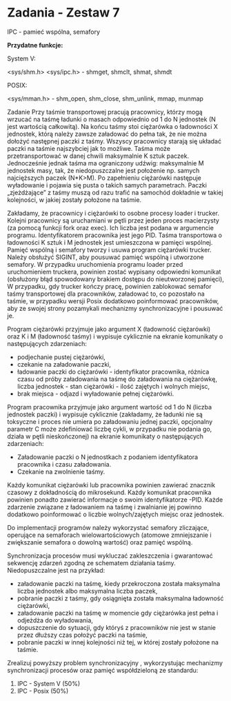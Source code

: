# Zadania - Zestaw 7

IPC - pamieć wspólna, semafory

**Przydatne funkcje:**

System V:

<sys/shm.h> <sys/ipc.h> - shmget, shmclt, shmat, shmdt

POSIX:

<sys/mman.h> - shm_open, shm_close, shm_unlink, mmap, munmap

Zadanie
Przy taśmie transportowej pracują pracownicy, którzy mogą wrzucać na taśmę
ładunki o masach odpowiednio od 1 do N jednostek (N jest wartością całkowitą). Na
końcu taśmy stoi ciężarówka o ładowności X jednostek, którą należy zawsze
załadować do pełna tak, że nie można dołożyć następnej paczki z taśmy. Wszyscy
pracownicy starają się układać paczki na taśmie najszybciej jak to możliwe. Taśma
może przetransportować w danej chwili maksymalnie K sztuk paczek. Jednocześnie
jednak taśma ma ograniczony udźwig: maksymalnie M jednostek masy, tak, że
niedopuszczalne jest położenie np. samych najcięższych paczek (N*K>M). Po
zapełnieniu ciężarówki następuje wyładowanie i pojawia się pusta o takich samych
parametrach. Paczki „zjeżdżające” z taśmy muszą od razu trafić na samochód
dokładnie w takiej kolejności, w jakiej zostały położone na taśmie.

Zakładamy, że pracownicy i ciężarówki to osobne procesy loader i trucker. Kolejni
pracownicy są uruchamiani w pętli przez jeden proces macierzysty (za pomocą
funkcji fork oraz exec). Ich liczba jest podana w argumencie programu.
Identyfikatorem pracownika jest jego PID. Taśma transportowa o ładowności K sztuk i
M jednostek jest umieszczona w pamięci wspólnej. Pamięć wspólną i semafory
tworzy i usuwa program ciężarówki trucker. Należy obsłużyć SIGINT, aby pousuwać
pamięć wspólną i utworzone semafory. W przypadku uruchomienia programu loader
przed uruchomieniem truckera, powinien zostać wypisany odpowiedni komunikat
(obsłużony błąd spowodowany brakiem dostępu do nieutworzonej pamięci), W
przypadku, gdy trucker kończy pracę, powinien zablokować semafor taśmy
transportowej dla pracowników, załadować to, co pozostało na taśmie, w przypadku
wersji Posix dodatkowo poinformować pracowników, aby ze swojej strony pozamykali
mechanizmy synchronizacyjne i pousuwać je.

Program ciężarówki przyjmuje jako argument X (ładowność ciężarówki) oraz K i M
(ładowność taśmy) i wypisuje cyklicznie na ekranie komunikaty o następujących
zdarzeniach:

- podjechanie pustej ciężarówki,
- czekanie na załadowanie paczki,
- ładowanie paczki do ciężarówki - identyfikator pracownika, różnica czasu od
    próby załadowania na taśmę do załadowania na ciężarówkę, liczba jednostek -
    stan ciężarówki - ilość zajętych i wolnych miejsc,
- brak miejsca - odjazd i wyładowanie pełnej ciężarówki.


Program pracownika przyjmuje jako argument wartość od 1 do N (liczba jednostek
paczki) i wypisuje cyklicznie (zakładamy, że ładunki nie są toksyczne i proces nie
umiera po załadowaniu jednej paczki, opcjonalny parametr C może zdefiniować
liczbę cykli, w przypadku nie podania go, działa w pętli nieskończonej) na ekranie
komunikaty o następujących zdarzeniach:

- Załadowanie paczki o N jednostkach z podaniem identyfikatora pracownika i
    czasu załadowania.
- Czekanie na zwolnienie taśmy.

Każdy komunikat ciężarówki lub pracownika powinien zawierać znacznik czasowy z
dokładnością do mikrosekund. Każdy komunikat pracownika powinien ponadto
zawierać informacje o swoim identyfikatorze -PID. Każde zdarzenie związane z
ładowaniem na taśmę i zwalnianie jej powinno dodatkowo poinformować o liczbie
wolnych/zajętych miejsc oraz jednostek.

Do implementacji programów należy wykorzystać semafory zliczające, operujące na
semaforach wielowartościowych (atomowe zmniejszanie i zwiększanie semafora o
dowolną wartość) oraz pamięć wspólną.

Synchronizacja procesów musi wykluczać zakleszczenia i gwarantować sekwencję
zdarzeń zgodną ze schematem działania taśmy. Niedopuszczalne jest na przykład:

- załadowanie paczki na taśmę, kiedy przekroczona została maksymalna liczba
    jednostek albo maksymalna liczba paczek,
- pobranie paczki z taśmy, gdy osiągnięta została maksymalna ładowność
    ciężarówki,
- załadowanie paczki na taśmę w momencie gdy ciężarówka jest pełna i
    odjeżdża do wyładowania,
- dopuszczenie do sytuacji, gdy któryś z pracowników nie jest w stanie przez
    dłuższy czas położyć paczki na taśmie,
- pobranie paczki w innej kolejności niż tej, w której zostały położone na taśmie.

Zrealizuj powyższy problem synchronizacyjny , wykorzystując mechanizmy
synchronizacji procesów oraz pamięć współdzieloną ze standardu:

1. IPC - System V (50%)
2. IPC - Posix (50%)

